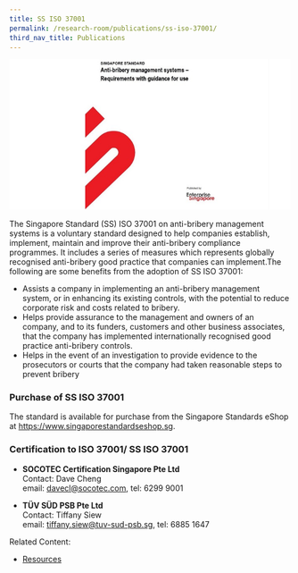 ```yaml
---
title: SS ISO 37001
permalink: /research-room/publications/ss-iso-37001/
third_nav_title: Publications
---
```



<img src="/images/research-rm_iso.jpg" alt="iso">

The Singapore Standard (SS) ISO 37001 on anti-bribery management systems is a voluntary standard designed to help companies establish, implement, maintain and improve their anti-bribery compliance programmes. It includes a series of measures which represents globally recognised anti-bribery good practice that companies can implement.The following are some benefits from the adoption of SS ISO 37001:

* Assists a company in implementing an anti-bribery management system, or in enhancing its existing controls, with the potential to reduce corporate risk and costs related to bribery.
* Helps provide assurance to the management and owners of an company, and to its funders, customers and other business associates, that the company has implemented internationally recognised good practice anti-bribery controls.
* Helps in the event of an investigation to provide evidence to the prosecutors or courts that the company had taken reasonable steps to prevent bribery

### **Purchase of SS ISO 37001**

The standard is available for purchase from the Singapore Standards eShop at <a href="https://www.singaporestandardseshop.sg" target="_blank">https://www.singaporestandardseshop.sg</a>.

### **Certification to ISO 37001/ SS ISO 37001**

* **SOCOTEC Certification Singapore Pte Ltd**<br>
  Contact: Dave Cheng<br>
  email: <a href = "mailto: davecl@socotec.com">davecl@socotec.com</a>, tel: 6299 9001

* **TÜV SÜD PSB Pte Ltd**<br>
  Contact: Tiffany Siew<br>
  email: <a href = "mailto: tiffany.siew@tuv-sud-psb.sg">tiffany.siew@tuv-sud-psb.sg</a>, tel: 6885 1647
  

Related Content:
* [Resources](/about-corruption/prevention-and-education/resources/)
